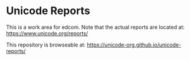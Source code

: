 # Unicode Reports

This is a work area for edcom.  Note that the actual reports are located at: <https://www.unicode.org/reports/>

This repository is browseable at: <https://unicode-org.github.io/unicode-reports/>
